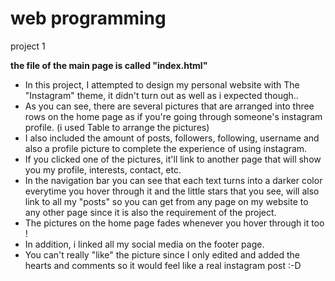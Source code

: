 # web programming
project 1

**the file of the main page is called "index.html"**

- In this project, I attempted to design my personal website with The "Instagram" theme, it didn't turn out as well as i expected though..
- As you can see, there are several pictures that are arranged into three rows on the home page as if you're going through someone's instagram profile. 
  (i used Table to arrange the pictures)
- I also included the amount of posts, followers, following, username and also a profile picture to complete the experience of using instagram.
- If you clicked one of the pictures, it'll link to another page that will show you my profile, interests, contact, etc.
- In the navigation bar you can see that each text turns into a darker color everytime you hover through it 
  and the little stars that you see, will also link to all my "posts" so you can get from any page on my website 
  to any other page since it is also the requirement of the project.
- The pictures on the home page fades whenever you hover through it too !
- In addition, i linked all my social media on the footer page.
- You can't really "like" the picture since I only edited and added the hearts and comments so it would feel like a real instagram post :-D